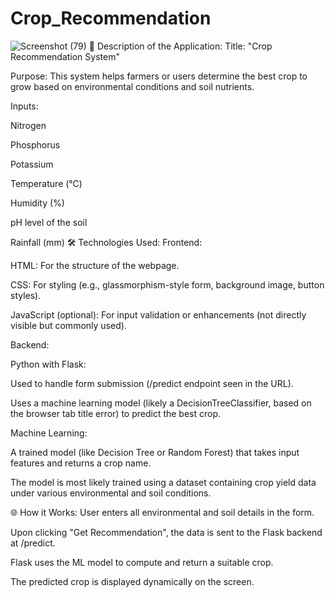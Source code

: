 # Crop_Recommendation
![Screenshot (79)](https://github.com/user-attachments/assets/32deb10c-07d5-4cd6-b93c-2e58ff745e53)
🌱 Description of the Application:
Title: "Crop Recommendation System"

Purpose: This system helps farmers or users determine the best crop to grow based on environmental conditions and soil nutrients.

Inputs:

Nitrogen

Phosphorus

Potassium

Temperature (°C)

Humidity (%)

pH level of the soil

Rainfall (mm)
🛠 Technologies Used:
Frontend:

HTML: For the structure of the webpage.

CSS: For styling (e.g., glassmorphism-style form, background image, button styles).

JavaScript (optional): For input validation or enhancements (not directly visible but commonly used).

Backend:

Python with Flask:

Used to handle form submission (/predict endpoint seen in the URL).

Uses a machine learning model (likely a DecisionTreeClassifier, based on the browser tab title error) to predict the best crop.

Machine Learning:

A trained model (like Decision Tree or Random Forest) that takes input features and returns a crop name.

The model is most likely trained using a dataset containing crop yield data under various environmental and soil conditions.

🌐 How it Works:
User enters all environmental and soil details in the form.

Upon clicking "Get Recommendation", the data is sent to the Flask backend at /predict.

Flask uses the ML model to compute and return a suitable crop.

The predicted crop is displayed dynamically on the screen.
